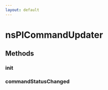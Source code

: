 ```yaml
---
layout: default
---
```


# nsPICommandUpdater #

## Methods ##

### init ###

### commandStatusChanged ###
